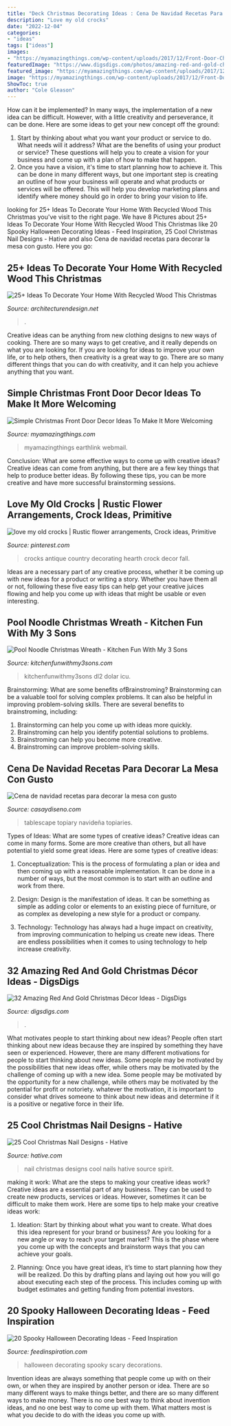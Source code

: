 ```yaml
---
title: "Deck Christmas Decorating Ideas : Cena De Navidad Recetas Para Decorar La Mesa Con Gusto"
description: "Love my old crocks"
date: "2022-12-04"
categories:
- "ideas"
tags: ["ideas"]
images:
- "https://myamazingthings.com/wp-content/uploads/2017/12/Front-Door-Christmas-.jpg"
featuredImage: "https://www.digsdigs.com/photos/amazing-red-and-gold-christmas-decor-ideas-25.jpg"
featured_image: "https://myamazingthings.com/wp-content/uploads/2017/12/Front-Door-Christmas-.jpg"
image: "https://myamazingthings.com/wp-content/uploads/2017/12/Front-Door-Christmas-.jpg"
ShowToc: true
author: "Cole Gleason"
---
```



How can it be implemented?
In many ways, the implementation of a new idea can be difficult. However, with a little creativity and perseverance, it can be done. Here are some ideas to get your new concept off the ground: 
1. Start by thinking about what you want your product or service to do. What needs will it address? What are the benefits of using your product or service? These questions will help you to create a vision for your business and come up with a plan of how to make that happen. 
2. Once you have a vision, it's time to start planning how to achieve it. This can be done in many different ways, but one important step is creating an outline of how your business will operate and what products or services will be offered. This will help you develop marketing plans and identify where money should go in order to bring your vision to life.

	

		
looking for 25+ Ideas To Decorate Your Home With Recycled Wood This Christmas you've visit to the right page. We have 8 Pictures about 25+ Ideas To Decorate Your Home With Recycled Wood This Christmas like 20 Spooky Halloween Decorating Ideas - Feed Inspiration, 25 Cool Christmas Nail Designs - Hative and also Cena de navidad recetas para decorar la mesa con gusto. Here you go:
		
    
## 25+ Ideas To Decorate Your Home With Recycled Wood This Christmas

<img loading=lazy src="https://cdn.architecturendesign.net/wp-content/uploads/2015/12/AD-Ideas-To-Decorate-Your-Home-With-Recycled-Wood-This-20.jpg" onerror="this.onerror=null;this.src='https://tse3.mm.bing.net/th?id=OIP.3hrp131gZ6c-KCDqkj-N7wHaQi&amp;pid=15.1';" alt="25+ Ideas To Decorate Your Home With Recycled Wood This Christmas">

_Source: architecturendesign.net_

>. 

	

Creative ideas can be anything from new clothing designs to new ways of cooking. There are so many ways to get creative, and it really depends on what you are looking for. If you are looking for ideas to improve your own life, or to help others, then creativity is a great way to go. There are so many different things that you can do with creativity, and it can help you achieve anything that you want.

    
## Simple Christmas Front Door Decor Ideas To Make It More Welcoming

<img loading=lazy src="https://myamazingthings.com/wp-content/uploads/2017/12/Front-Door-Christmas-.jpg" onerror="this.onerror=null;this.src='https://tse1.mm.bing.net/th?id=OIP.pe7GmR5dS141KFTuMfqVhwHaKj&amp;pid=15.1';" alt="Simple Christmas Front Door Decor Ideas To Make It More Welcoming">

_Source: myamazingthings.com_

>myamazingthings earthlink webmail. 

	

Conclusion: What are some effective ways to come up with creative ideas?
Creative ideas can come from anything, but there are a few key things that help to produce better ideas. By following these tips, you can be more creative and have more successful brainstorming sessions.

    
## Love My Old Crocks | Rustic Flower Arrangements, Crock Ideas, Primitive

<img loading=lazy src="https://i.pinimg.com/736x/73/61/de/7361ded0e4cb7ee8f27c3c685015f4ce--old-crocks-hearth.jpg" onerror="this.onerror=null;this.src='https://tse1.mm.bing.net/th?id=OIP.IFeMquV79kEJjUd25oHu2AHaNK&amp;pid=15.1';" alt="love my old crocks | Rustic flower arrangements, Crock ideas, Primitive">

_Source: pinterest.com_

>crocks antique country decorating hearth crock decor fall. 

	

Ideas are a necessary part of any creative process, whether it be coming up with new ideas for a product or writing a story. Whether you have them all or not, following these five easy tips can help get your creative juices flowing and help you come up with ideas that might be usable or even interesting.

    
## Pool Noodle Christmas Wreath - Kitchen Fun With My 3 Sons

<img loading=lazy src="https://kitchenfunwithmy3sons.com/wp-content/uploads/2016/11/The-Grinch-Christmas-Tree-1-680x1209.jpg" onerror="this.onerror=null;this.src='https://tse2.mm.bing.net/th?id=OIP.9jCAq6jguhGtBpbcZtjl2wHaNK&amp;pid=15.1';" alt="Pool Noodle Christmas Wreath - Kitchen Fun With My 3 Sons">

_Source: kitchenfunwithmy3sons.com_

>kitchenfunwithmy3sons dl2 dolar icu. 

	

Brainstorming: What are some benefits ofBrainstroming?
Brainstorming can be a valuable tool for solving complex problems. It can also be helpful in improving problem-solving skills. There are several benefits to brainstroming, including: 
1) Brainstorming can help you come up with ideas more quickly. 
2) Brainstroming can help you identify potential solutions to problems. 
3) Brainstroming can help you become more creative. 
4) Brainstroming can improve problem-solving skills.

    
## Cena De Navidad Recetas Para Decorar La Mesa Con Gusto

<img loading=lazy src="https://casaydiseno.com/wp-content/uploads/2015/09/cena-navidad-recetas-decora-mesa-macetas.jpg" onerror="this.onerror=null;this.src='https://tse3.mm.bing.net/th?id=OIP.uNK5JANxMT8zqEPeTEyubQHaLK&amp;pid=15.1';" alt="Cena de navidad recetas para decorar la mesa con gusto">

_Source: casaydiseno.com_

>tablescape topiary navideña topiaries. 

	

Types of Ideas: What are some types of creative ideas?
Creative ideas can come in many forms. Some are more creative than others, but all have potential to yield some great ideas. Here are some types of creative ideas:
1. Conceptualization: This is the process of formulating a plan or idea and then coming up with a reasonable implementation. It can be done in a number of ways, but the most common is to start with an outline and work from there.

2. Design: Design is the manifestation of ideas. It can be something as simple as adding color or elements to an existing piece of furniture, or as complex as developing a new style for a product or company.

3. Technology: Technology has always had a huge impact on creativity, from improving communication to helping us create new ideas. There are endless possibilities when it comes to using technology to help increase creativity.


    
## 32 Amazing Red And Gold Christmas Décor Ideas - DigsDigs

<img loading=lazy src="https://www.digsdigs.com/photos/amazing-red-and-gold-christmas-decor-ideas-25.jpg" onerror="this.onerror=null;this.src='https://tse1.mm.bing.net/th?id=OIP.slXgpLLSbQ6UZS7-WfBfnAAAAA&amp;pid=15.1';" alt="32 Amazing Red And Gold Christmas Décor Ideas - DigsDigs">

_Source: digsdigs.com_

>. 

	

What motivates people to start thinking about new ideas?
People often start thinking about new ideas because they are inspired by something they have seen or experienced. However, there are many different motivations for people to start thinking about new ideas. Some people may be motivated by the possibilities that new ideas offer, while others may be motivated by the challenge of coming up with a new idea. Some people may be motivated by the opportunity for a new challenge, while others may be motivated by the potential for profit or notoriety. whatever the motivation, it is important to consider what drives someone to think about new ideas and determine if it is a positive or negative force in their life.

    
## 25 Cool Christmas Nail Designs - Hative

<img loading=lazy src="https://hative.com/wp-content/uploads/2014/11/christmas-nail-designs/5-cool-christmas-nail-designs.jpg" onerror="this.onerror=null;this.src='https://tse1.mm.bing.net/th?id=OIP.ZWaHkPEabMPKY1XPwSjsBwHaLS&amp;pid=15.1';" alt="25 Cool Christmas Nail Designs - Hative">

_Source: hative.com_

>nail christmas designs cool nails hative source spirit. 

	

making it work: What are the steps to making your creative ideas work?
Creative ideas are a essential part of any business. They can be used to create new products, services or ideas. However, sometimes it can be difficult to make them work. Here are some tips to help make your creative ideas work:
1. Ideation: Start by thinking about what you want to create. What does this idea represent for your brand or business? Are you looking for a new angle or way to reach your target market? This is the phase where you come up with the concepts and brainstorm ways that you can achieve your goals.

2. Planning: Once you have great ideas, it’s time to start planning how they will be realized. Do this by drafting plans and laying out how you will go about executing each step of the process. This includes coming up with budget estimates and getting funding from potential investors.


    
## 20 Spooky Halloween Decorating Ideas - Feed Inspiration

<img loading=lazy src="http://feedinspiration.com/wp-content/uploads/2016/09/Scary-Halloween-Decorations.jpg" onerror="this.onerror=null;this.src='https://tse1.mm.bing.net/th?id=OIP.mDWSdMfuB4ptNz28XquKPwHaMN&amp;pid=15.1';" alt="20 Spooky Halloween Decorating Ideas - Feed Inspiration">

_Source: feedinspiration.com_

>halloween decorating spooky scary decorations. 

	

Invention ideas are always something that people come up with on their own, or when they are inspired by another person or idea. There are so many different ways to make things better, and there are so many different ways to make money. There is no one best way to think about invention ideas, and no one best way to come up with them. What matters most is what you decide to do with the ideas you come up with.

